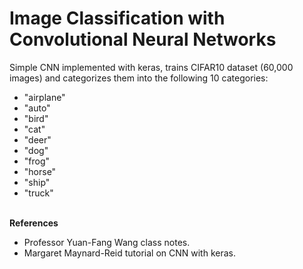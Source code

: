 # Image Classification with Convolutional Neural Networks
Simple CNN implemented with keras, trains CIFAR10 dataset (60,000 images) and categorizes them into the following 10 categories:
* "airplane"
* "auto"
* "bird"
* "cat"
* "deer"
* "dog"
* "frog"
* "horse"
* "ship"
* "truck"

<br>**References**<br>
* Professor Yuan-Fang Wang class notes.
* Margaret Maynard-Reid tutorial on CNN with keras.
